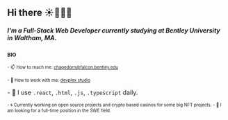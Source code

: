 ## Hi there ☀️👨🏻‍💻

##### **I'm a Full-Stack Web Developer currently studying at Bentley University in Waltham, MA.**

<span style="font-size: 12px; font-weight: bold;">BIO</span>

<span style="font-size: 10px;">- 📫 How to reach me: chagedorn@falcon.bentley.edu</span>

<span style="font-size:10px;">- 💬 How to work with me: [devplex studio](https://devplex.studio/)</span>

<span style="font-size10px;">- 🤖 I use 
<code>.react</code>,
<code>.html</code>,
<code>.js</code>,
<code>.typescript</code> daily.
</span>

<span style="font-size:10px;">- 🌀 Currently working on open source projects and crypto based casinos for some big NFT projects.
<span style="font-size:10px;">- 🤝 I am looking for a full-time position in the SWE field.
